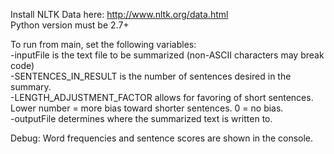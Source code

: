 Install NLTK Data here: http://www.nltk.org/data.html   
Python version must be 2.7+

To run from main, set the following variables:  
-inputFile is the text file to be summarized (non-ASCII characters may break code)  
-SENTENCES_IN_RESULT is the number of sentences desired in the summary.   
-LENGTH_ADJUSTMENT_FACTOR allows for favoring of short sentences. Lower number = more bias toward shorter sentences. 0 = no bias.  
-outputFile determines where the summarized text is written to. 

Debug:
Word frequencies and sentence scores are shown in the console.
